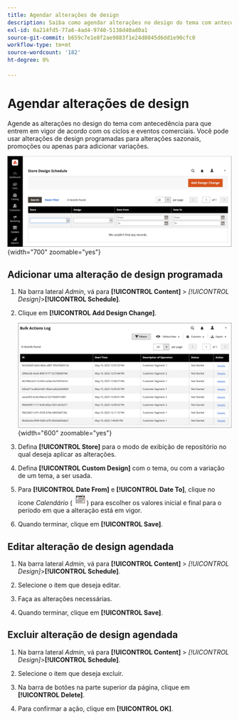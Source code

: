 ```yaml
---
title: Agendar alterações de design
description: Saiba como agendar alterações no design do tema com antecedência
exl-id: 0a214fd5-77a6-4ad4-9740-5138d40ad0a1
source-git-commit: b659c7e1e8f2ae9883f1e24d8045d6dd1e90cfc0
workflow-type: tm+mt
source-wordcount: '182'
ht-degree: 0%

---
```


# Agendar alterações de design

Agende as alterações no design do tema com antecedência para que entrem em vigor de acordo com os ciclos e eventos comerciais. Você pode usar alterações de design programadas para alterações sazonais, promoções ou apenas para adicionar variações.

![Alterações de design agendadas](./assets/design-schedule.png){width="700" zoomable="yes"}

## Adicionar uma alteração de design programada

1. Na barra lateral _Admin_, vá para **[!UICONTROL Content]** > _[!UICONTROL Design]_>**[!UICONTROL Schedule]**.

1. Clique em **[!UICONTROL Add Design Change]**.

   ![Novas configurações de Alteração de Design de Loja](./assets/design-schedule-change-new.png){width="600" zoomable="yes"}

1. Defina **[!UICONTROL Store]** para o modo de exibição de repositório no qual deseja aplicar as alterações.

1. Defina **[!UICONTROL Custom Design]** com o tema, ou com a variação de um tema, a ser usada.

1. Para **[!UICONTROL Date From]** e **[!UICONTROL Date To]**, clique no ícone _Calendário_ (![Calendário](../assets/icon-calendar.png)) para escolher os valores inicial e final para o período em que a alteração está em vigor.

1. Quando terminar, clique em **[!UICONTROL Save]**.

## Editar alteração de design agendada

1. Na barra lateral _Admin_, vá para **[!UICONTROL Content]** > _[!UICONTROL Design]_>**[!UICONTROL Schedule]**.

1. Selecione o item que deseja editar.

1. Faça as alterações necessárias.

1. Quando terminar, clique em **[!UICONTROL Save]**.

## Excluir alteração de design agendada

1. Na barra lateral _Admin_, vá para **[!UICONTROL Content]** > _[!UICONTROL Design]_>**[!UICONTROL Schedule]**.

1. Selecione o item que deseja excluir.

1. Na barra de botões na parte superior da página, clique em **[!UICONTROL Delete]**.

1. Para confirmar a ação, clique em **[!UICONTROL OK]**.
